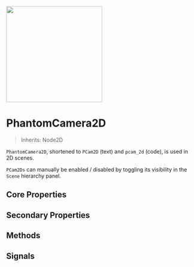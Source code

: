 <img src="/assets/icons/phantom-camera-2D.svg" height="256" width="256"/>

# PhantomCamera2D
> Inherits: Node2D

`PhantomCamera2D`, shortened to `PCam2D` (text) and `pcam_2d` (code), is used in 2D scenes.

`PCam2Ds` can manually be enabled / disabled by toggling its visibility in the `Scene` hierarchy panel.

## Core Properties
<div class="property-core-group">
<PropertyCore propertyName="Priority" propertyPageLink="../priority" propertyIcon="feature-priority.svg">
<template v-slot:propertyDescription>

Determines which `PCam2D` should be controlling the `Camera2D`.

</template>
</PropertyCore>

<PropertyCore propertyName="Follow Mode" propertyPageLink="../follow-modes/overview" propertyIcon="feature-follow.svg">
<template v-slot:propertyDescription>

Enables the `PCam2D` to follow specific target(s) using various logics.

</template>
</PropertyCore>

<PropertyCore propertyName="Tween" propertyPageLink="../tween" propertyIcon="feature-tween.svg">
<template v-slot:propertyDescription>

Determines how the `Camera2D` should tween to this `PCam2D` upon becoming active.

</template>
</PropertyCore>
</div>

## Secondary Properties
<!-- @include: ./parts/phantom-camera-properties.md -->

<Property propertyName="zoom" propertyType="Vector2" propertyDefault="Vector2(1,1)">
<template v-slot:propertyDescription>

Applies a zoom amount to the `PCam2D`, which will override the `Zoom` property of the `Camera2D` node.

</template>
<template v-slot:setMethod>

`void` set_zoom(`Vector2` zoom)

</template>
<template v-slot:setExample>

::: details Example
```gdscript
pcam.set_zoom(Vector2(1.5, 1.5))
```
:::

</template>
<template v-slot:getMethod>

`Vector2` get_zoom()

</template>
<template v-slot:getExample>

::: details Example
```gdscript
pcam.get_zoom()
```
:::

</template>
</Property>




<Property propertyName="frame_preview" propertyType="bool" propertyDefault="true">
<template v-slot:propertyDescription>

Enables a preview of what the `PCam2D` will see in the scene. It works identically to how a `Camera2D` shows which area will be visible during runtime. Likewise, this too will be affected by the `Zoom` property and the `Viewport Width` and `Viewport Height` defined in the `Project Settings`.

</template>
</Property>




<Property propertyName="snap_to_pixel" propertyType="bool" propertyDefault="false">
<template v-slot:propertyDescription>

If enabled, will make the `Camera2D` always snap to whole pixels.

This should be particularly useful in pixel art projects, where assets should always be aligned to the monitor's pixels to avoid unintended stretching.

::: info Note
This is not an intended solution for making a camera pixel perfect. That is a more complex issue to solve.
:::

</template>
<template v-slot:setMethod>

`void` set_snap_to_pixel(`bool` enable)

</template>
<template v-slot:setExample>

::: details Example
```gdscript
pcam.set_snap_to_pixel(true)
```
:::

</template>
<template v-slot:getMethod>

`bool` get_snap_to_pixel()

</template>
<template v-slot:getExample>

::: details Example
```gdscript
pcam.get_snap_to_pixel()
```
:::

</template>
</Property>




<Property propertyName="draw_limits" propertyType="bool" propertyDefault="false">
<template v-slot:propertyDescription>

Shows the `Camera2D`'s built-in limit border. The `Camera2D` can move around anywhere within it.

</template>
</Property>




<Property propertyName="limit_left" propertyType="int" propertyDefault="-10000000">
<template v-slot:propertyDescription>

Defines the left side of the `Camera2D` limit. The camera will not be able to move past this point.

</template>

<template v-slot:setMethod>

`void` set_limit_left(`int` value)

`void` set_limit(`int` side, `int` value)

</template>

<template v-slot:setExample>

::: details Example
```gdscript
# Shorthand
pcam.set_limit_left(200)

# General Side setter
pcam.set_limit(SIDE_LEFT, 200)
```
:::

</template>

<template v-slot:getMethod>

`int` get_limit_left()

`int` get_limit(`int` side)

</template>

<template v-slot:getExample>

::: details Example
```gdscript
# Shorthand
pcam.get_limit_left()

# General Side getter
pcam.get_limit(SIDE_LEFT)
```
:::

</template>
</Property>




<Property propertyName="limit_top" propertyType="int" propertyDefault="-10000000">
<template v-slot:propertyDescription>

Defines the top side of the `Camera2D` limit. The camera will not be able to move past this point.

</template>

<template v-slot:setMethod>

`void` set_limit_top(`int` value)

`void` set_limit(`int` side, `int` value)

</template>

<template v-slot:setExample>

::: details Example
```gdscript
# Shorthand
pcam.set_limit_top(200)

# General Side setter
pcam.set_limit(SIDE_TOP, 200)
```
:::

</template>

<template v-slot:getMethod>

`int` get_limit_top()

`int` get_limit(`int` side)

</template>

<template v-slot:getExample>

::: details Example
```gdscript
# Shorthand
pcam.get_limit_top()

# General Side getter
pcam.get_limit(SIDE_TOP)
```
:::

</template>
</Property>




<Property propertyName="limit_right" propertyType="int" propertyDefault="10000000">
<template v-slot:propertyDescription>

Defines the right side of the `Camera2D` limit. The camera will not be able to move past this point.

</template>

<template v-slot:setMethod>

`void` set_limit_right(`int` value)

`void` set_limit(`int` side, `int` value)

</template>

<template v-slot:setExample>

::: details Example
```gdscript
## Shorthand
pcam.set_limit_right(200)

## General Side setter
pcam.set_limit(SIDE_RIGHT, 200)
```
:::

</template>

<template v-slot:getMethod>

`int` get_limit_right()

`int` get_limit(`int` side)

</template>

<template v-slot:getExample>

::: details Example
```gdscript
# Shorthand
pcam.get_limit_right()

# General Side getter
pcam.get_limit(SIDE_RIGHT)
```
:::

</template>
</Property>




<Property propertyName="limit_bottom" propertyType="int" propertyDefault="10000000">
<template v-slot:propertyDescription>

Defines the bottom side of the `Camera2D` limit. The camera will not be able to move past this point.

</template>

<template v-slot:setMethod>

`void` set_limit_bottom(`int` value)

`void` set_limit(`int` side, `int` value)

</template>

<template v-slot:setExample>

::: details Example
```gdscript
# Shorthand
pcam.set_limit_bottom(200)

# General Side setter
pcam.set_limit(SIDE_BOTTOM, 200)
```
:::

</template>

<template v-slot:getMethod>

`int` get_limit_bottom()

`int` get_limit(`int` side)

</template>

<template v-slot:getExample>

::: details Example
```gdscript
# Shorthand
pcam.get_limit_bottom()

# General Side getter
pcam.get_limit(SIDE_BOTTOM)
```
:::

</template>
</Property>




<Property propertyName="limit_target" propertyType="NodePath" propertyDefault="null">
<template v-slot:propertyDescription>

Allows for setting either a `TileMap` / `TileMapLayer` or `CollisionShape2D` node to automatically apply a limit size instead of manually adjusting the `Left`, `Top`, `Right` and `Left` properties.

**TileMap / TileMapLayer**

The `Limit` will update after the `TileSet` of the `TileMap` / `TileMapLayer`  has changed.

_Note:_ The limit size will only update after closing the `TileMap` / `TileMapLayer` editor bottom panel.

**CollisionShape2D**

The limit will update in realtime as the `Shape2D` changes its size whilst in the editor.

_Note:_ For performance reasons, resizing the `Shape2D` while running the game will _not_ change the `Limit` sides.

</template>

<template v-slot:setMethod>

`void` set_limit_target(`NodePath` target)

</template>
<template v-slot:setExample>

::: details Example
```gdscript
# TileMap / TileMapLayer node
pcam.set_limit_target(tile_map_node)

# CollisionShape2D node
pcam.set_limit_target(collision_shape_2d_node)
```
:::

</template>
<template v-slot:getMethod>

`NodePath` get_limit_target()

</template>
<template v-slot:getExample>

::: details Example
```gdscript
pcam.get_limit_target()
```
:::

</template>
</Property>


<Property propertyName="limit_margin" propertyType="Vector4i" propertyDefault="Vector4i(0,0,0,0)">
<template v-slot:propertyDescription>

Applies an offset to the `TileMap / TileMapLayer Limit` or `Shape2D Limit`.

The values go from `Left`, `Top`, `Right` and `Bottom`.

The values can be either positive or negative, which will decrease and increase the limit size respectively.

</template>

<template v-slot:setMethod>

`void` set_limit_margin(`Vector4i` margin)

</template>
<template v-slot:setExample>

::: details Example
```gdscript
pcam.set_limit_margin(Vector4i(200, -200, 200, -200))
```
:::

</template>
<template v-slot:getMethod>

`TileMap / TileMapLayer` get_limit_margin()

</template>
<template v-slot:getExample>

::: details Example
```gdscript
pcam.get_limit_margin()
```
:::

</template>
</Property>




<Property propertyName="noise" propertyType="PhantomCameraNoise2D" propertyDefault="null">
<template v-slot:propertyDescription>

Applies a noise, or shake, to a `Camera2D` using the [PhantomCameraNoise2D](/resource-types/phantom-camera-noise-2d) resource.
Once set, the noise will run continuously after the tween to the `PhantomCamera2D` is complete.

</template>

<template v-slot:setMethod>

`void` set_noise(`PhantomCameraNoise2D` value)

</template>
<template v-slot:setExample>

::: details Example
```gdscript
pcam.set_noise(noise_resource)
```
:::

</template>
<template v-slot:getMethod>

`int` get_noise()

</template>
<template v-slot:getExample>

::: details Example
```gdscript
pcam.get_noise()
```
:::

</template>
</Property>




<Property propertyName="preview_noise" propertyType="bool" propertyDefault="true">
<template v-slot:propertyDescription>

If **true**, will trigger the noise while in the editor.

Useful in cases where you want to temporarily disabled the noise in the editor without removing
the resource.

This property has no effect on runtime behaviour.

</template>
</Property>




<Property propertyName="noise_emitter_layer" propertyType="int" propertyDefault="0">
<template v-slot:propertyDescription>

Enable a corresponding layer for a [PhantomCameraNoiseEmitter2D noise_emitter_layer](/noise/phantom-camera-noise-emitter-2d#noise_emitter_layer) to make this `PhantomCamera2D` be affected by it.

Enabling multiple corresponding layers on the same `PhantomCamera2D` causes no additional effect.

**Note:** The layer value uses a bitmask.

::: tip Tip
A helper function also exists called `set_noise_emitter_layer_value()`, where you can supply a specific layer number and then enable / disable it (see setter example below). Use this if you prefer not having to supply bitmask values.
:::

</template>

<template v-slot:setMethod>

`void` set_noise_emitter_layer(`int` value)

`void` set_noise_emitter_layer_value(`int` layer, `bool` enabled)

</template>
<template v-slot:setExample>

::: details Example
```gdscript
## Bitmask assignment
pcam.set_noise_emitter_layer(10) # Enables the 2nd and 4th layer using a bitmask value

## Specific layer change
pcam.set_noise_emitter_layer_value(4, true) # Enables the 4th layer
```
:::

</template>
<template v-slot:getMethod>

`int` get_noise_emitter_layer()

</template>
<template v-slot:getExample>

::: details Example
```gdscript
pcam.get_noise_emitter_layer() # Returns the layer value as a bitmask
```
:::

</template>
</Property>


## Methods

<Property propertyName="emit_noise" propertyType="void" propertyDefault="(<code>Transform2D</code> transform)" isMethod="true">
<template v-slot:propertyDescription>

Emits a noise based on a custom `Transform2D` value.

Use this function if you wish to make use of external noise patterns from, for example, other addons.

::: details Example
```gdscript
pcam.emit_noise(transform_value)
```
:::

</template>
</Property>




<Property propertyName="teleport_position" propertyType="void" isMethod="true">
<template v-slot:propertyDescription>

Teleports the `PhantomCamera2D` to their designated position, bypassing the damping process.

::: details Example
```gdscript
pcam.teleport_position()
```
:::

</template>
</Property>


## Signals

<Signal signalRef="became_active">
<template v-slot:signalName>
became_active
</template>
<template v-slot:signalDescription>

Emitted when the `PCam` becomes active.

</template>
</Signal>




<Signal signalRef="became_inactive">
<template v-slot:signalName>
became_inactive
</template>
<template v-slot:signalDescription>

Emitted when the `PCam` becomes inactive.

</template>
</Signal>




<Signal signalRef="dead_zone_changed">
<template v-slot:signalName>
dead_zone_changed
</template>
<template v-slot:signalDescription>

Emitted when the dead zone changes when in [Framed Follow](/follow-modes/framed) mode.

</template>
</Signal>




<Signal signalRef="dead_zone_reached">
<template v-slot:signalName>
dead_zone_reached
</template>
<template v-slot:signalDescription>

Emitted when a target touches the edge of the dead zone in [Framed Follow](/follow-modes/framed) mode.

</template>
</Signal>




<Signal signalRef="follow_target_changed">
<template v-slot:signalName>
follow_target_changed
</template>
<template v-slot:signalDescription>

Emitted when the `follow target` changes.

</template>
</Signal>




<Signal signalRef="is_tweening">
<template v-slot:signalName>
is_tweening
</template>
<template v-slot:signalDescription>

Emitted when the `Camera` is being tweened.

</template>
</Signal>




<Signal signalRef="tween_started">
<template v-slot:signalName>
tween_started
</template>
<template v-slot:signalDescription>

Emitted when the `Camera` starts to tween to the `PCam`.

</template>
</Signal>




<Signal signalRef="tween_interrupted" arguments="<code>Node</code> pcam">
<template v-slot:signalName>
tween_interrupted
</template>

<template v-slot:signalDescription>

Emitted when the tween is interrupted due to another `PCam` becoming active.

The argument is the `PCam` that interrupted the tween.

</template>
</Signal>




<Signal signalRef="tween_completed">
<template v-slot:signalName>
tween_completed
</template>
<template v-slot:signalDescription>

Emitted when the `Camera` completes its tween to the `PCam`.

</template>
</Signal>
